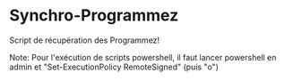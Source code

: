 # Synchro-Programmez
Script de récupération des Programmez!


Note: Pour l'exécution de scripts powershell, il faut lancer powershell en admin et "Set-ExecutionPolicy RemoteSigned" (puis "o")